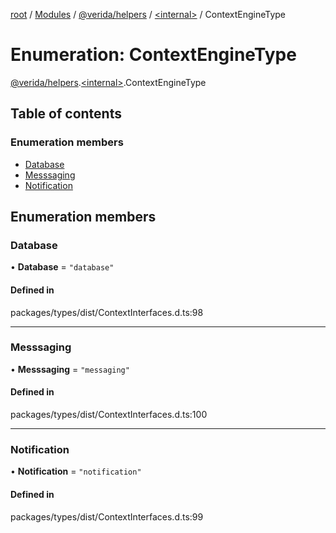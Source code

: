 [root](../README.md) / [Modules](../modules.md) / [@verida/helpers](../modules/verida_helpers.md) / [<internal\>](../modules/verida_helpers._internal_.md) / ContextEngineType

# Enumeration: ContextEngineType

[@verida/helpers](../modules/verida_helpers.md).[<internal\>](../modules/verida_helpers._internal_.md).ContextEngineType

## Table of contents

### Enumeration members

- [Database](verida_helpers._internal_.ContextEngineType.md#database)
- [Messsaging](verida_helpers._internal_.ContextEngineType.md#messsaging)
- [Notification](verida_helpers._internal_.ContextEngineType.md#notification)

## Enumeration members

### Database

• **Database** = `"database"`

#### Defined in

packages/types/dist/ContextInterfaces.d.ts:98

___

### Messsaging

• **Messsaging** = `"messaging"`

#### Defined in

packages/types/dist/ContextInterfaces.d.ts:100

___

### Notification

• **Notification** = `"notification"`

#### Defined in

packages/types/dist/ContextInterfaces.d.ts:99
